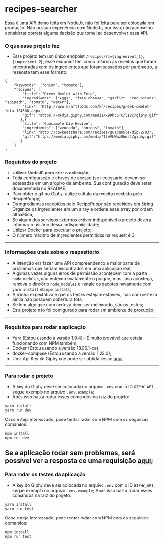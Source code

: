 recipes-searcher
============
Essa é uma API demo feita em NodeJs, não foi feita para ser colocada em produção.
Não possuo experiência com NodeJs, por isso, não aconselho considerar correta
alguma decisão que tomei ao desenvolver essa API.

### O que esse projeto faz
- Esse projeto tem um único endpoint `/recipes/?i={ingredient_1},{ingredient_2}`,
esse endpoint tem como retorno as receitas que foram encontradas com os 
ingredientes que foram passados por parâmetro, a resposta tem esse formato:
```
{
	"keywords": ["onion", "tomato"],
	"recipes": [{
		"title": "Greek Omelet with Feta",
		"ingredients": ["eggs", "feta cheese", "garlic", "red onions", "spinach", "tomato", "water"],
		"link": "http://www.kraftfoods.com/kf/recipes/greek-omelet-feta-104508.aspx",
		"gif": "https://media.giphy.com/media/xBRhcST67lI2c/giphy.gif"
	   },{
		"title": "Guacamole Dip Recipe",
		"ingredients": ["avocado", "onions", "tomato"],
		"link":"http://cookeatshare.com/recipes/guacamole-dip-2783",
		"gif":"https://media.giphy.com/media/I3eVhMpz8hns4/giphy.gif"
	   }
	]
}
```

### Requisitos do projeto
- Utilizar NodeJS para criar a aplicação;
- Toda configuração e chaves de acesso (se necessário) devem ser acessadas em um arquivo de ambiente. Sua configuração deve estar documentada no README;
- Para obter o gif no Giphy, utilize o título da receita recebido pelo RecipePuppy;
- Os ingredientes recebidos pelo RecipePuppy são recebidos em String. Organize os ingredientes em um array e ordene esse array por ordem alfabética;
- Se algum dos serviços externos estiver indisponível o projeto deverá informar o usuário dessa indisponibilidade;
- Utilizar Docker para executar o projeto;
- O número máximo de ingredientes permitidos na request é 3;
------------
### Informações úteis sobre o respositório
- A intenção era fazer uma API compreendendo a maior parte de problemas que
seriam encontrados em uma aplicação real;
- Algumas vezes alguns erros de permissão acontecem com a pasta `node_modules`,
não entendo exatamente o porque, mas caso aconteça, remova o diretório
`node_modules` e instale os pacotes novamente com `yarn install` ou `npm install`;
- A minha expectativa é que os testes estejam estáveis, mas com certeza ainda
não possuem cobertura total;
- Se tem algo que com certeza deve ser melhorado, são os testes;
- Este projeto não foi configurado para rodar em ambiente de produção;
------------
### Requisitos para rodar a aplicação
- Yarn (Estou usando a versão 1.9.4) - É muito provável que esteja funcionando
com NPM também;
- Docker (Estou usando a versão 18.06.1-ce);
- docker-compose (Estou usando a versão 1.22.0);
- Uma Api Key do Giphy que pode ser obtida nesse [aqui](https://developers.giphy.com/);
------------
### Para rodar o projeto
- A key do Giphy deve ser colocada no arquivo `.env` com o ID `GIPHY_API`,
segue exemplo no arquivo `.env.example`;
- Após isso basta rodar esses comandos na raiz do projeto:
```
yarn install
yarn run dev
```
Caso esteja interessado, pode tentar rodar com NPM com os seguintes comandos:
```
npm install
npm run dev
```
Se a aplicação rodar sem problemas, será possível ver a resposta de uma
requisição [aqui](http://localhost:8080/recipes/?i=tomato,onions,avocado);
------------
### Para rodar os testes da aplicação
- A key do Giphy deve ser colocada no arquivo `.env` com o ID `GIPHY_API`,
segue exemplo no arquivo `.env.example`;
Após isso basta rodar esses comandos na raiz do projeto:
```
yarn install
yarn run test
```
Caso esteja interessado, pode tentar rodar com NPM com os seguintes comandos:
```
npm install
npm run test
```